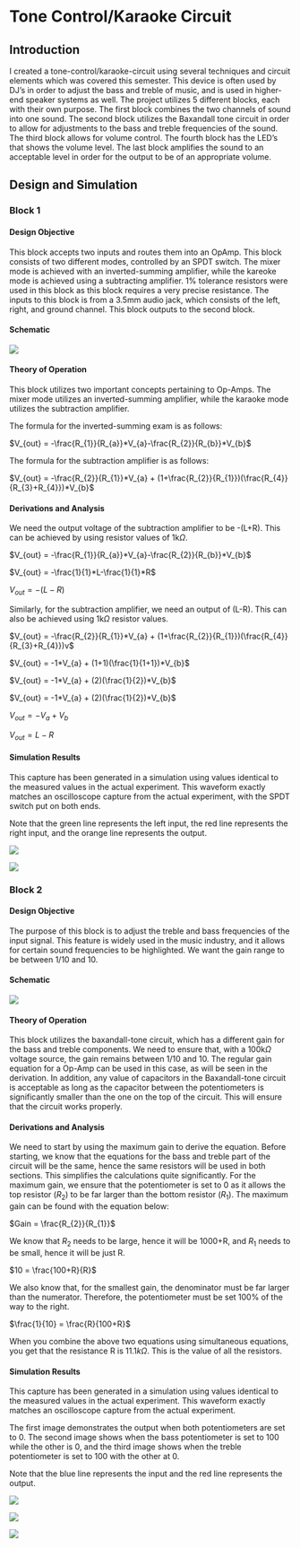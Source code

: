 # Tone Control/Karaoke Circuit
## Introduction
I created a tone-control/karaoke-circuit using several techniques and circuit elements which
was covered this semester. This device is often used by DJ’s in order to adjust the bass and
treble of music, and is used in higher-end speaker systems as well. The project utilizes 5
different blocks, each with their own purpose. The first block combines the two channels of
sound into one sound. The second block utilizes the Baxandall tone circuit in order to allow
for adjustments to the bass and treble frequencies of the sound. The third block allows for
volume control. The fourth block has the LED’s that shows the volume level. The last block
amplifies the sound to an acceptable level in order for the output to be of an appropriate
volume.
## Design and Simulation
### Block 1
#### Design Objective
This block accepts two inputs and routes them into an OpAmp. This block consists of
two different modes, controlled by an SPDT switch. The mixer mode is achieved with an
inverted-summing amplifier, while the kareoke mode is achieved using a subtracting amplifier.
1% tolerance resistors were used in this block as this block requires a very precise resistance.
The inputs to this block is from a 3.5mm audio jack, which consists of the left, right, and
ground channel. This block outputs to the second block.
#### Schematic
![](res/Block%201.png)
#### Theory of Operation
This block utilizes two important concepts pertaining to Op-Amps. The mixer mode utilizes
an inverted-summing amplifier, while the karaoke mode utilizes the subtraction amplifier.

The formula for the inverted-summing exam is as follows:

$V_{out} = -\frac{R_{1}}{R_{a}}*V_{a}-\frac{R_{2}}{R_{b}}*V_{b}$

The formula for the subtraction amplifier is as follows:

$V_{out} = -\frac{R_{2}}{R_{1}}*V_{a} + (1+\frac{R_{2}}{R_{1}})(\frac{R_{4}}{R_{3}+R_{4}})*V_{b}$

#### Derivations and Analysis
We need the output voltage of the subtraction amplifier to be -(L+R).  This can be achieved by using resistor values of 1k$\Omega$.


$V_{out} = -\frac{R_{1}}{R_{a}}*V_{a}-\frac{R_{2}}{R_{b}}*V_{b}$

$V_{out} = -\frac{1}{1}*L-\frac{1}{1}*R$

$V_{out} = -(L-R)$

Similarly, for the subtraction amplifier, we need an output of (L-R).  This can also be achieved using 1k$\Omega$ resistor values.

$V_{out} = -\frac{R_{2}}{R_{1}}*V_{a} + (1+\frac{R_{2}}{R_{1}})(\frac{R_{4}}{R_{3}+R_{4}})v$

$V_{out} = -1*V_{a} + (1+1)(\frac{1}{1+1})*V_{b}$

$V_{out} = -1*V_{a} + (2)(\frac{1}{2})*V_{b}$

$V_{out} = -1*V_{a} + (2)(\frac{1}{2})*V_{b}$

$V_{out} = -V_{a} + V_{b}$

$V_{out} = L-R$

#### Simulation Results
This capture has been generated in a simulation using values identical to the measured values in the actual experiment. This waveform exactly matches an oscilloscope capture from the actual experiment, with the SPDT switch put on both ends.

Note that the green line represents the left input, the red line represents the right input, and the orange line represents the output.

![](res/block%201%20karaoke.png)

![](res/block%201%20Mixer%20Mode.png)

### Block 2
#### Design Objective
The purpose of this block is to adjust the treble and bass frequencies of the input signal.  This feature is widely used in the music industry, and it allows for certain sound frequencies to be highlighted.  We want the gain range to be between 1/10 and 10.
#### Schematic
![](res/Block%202.png)
#### Theory of Operation
This block utilizes the baxandall-tone circuit, which has a different gain for the bass and treble components.  We need to ensure that, with a 100k$\Omega$ voltage source, the gain remains between 1/10 and 10.  The regular gain equation for a Op-Amp can be used in this case, as will be seen in the derivation.  In addition, any value of capacitors in the Baxandall-tone circuit is acceptable as long as the capacitor between the potentiometers is significantly smaller than the one on the top of the circuit.  This will ensure that the circuit works properly.
#### Derivations and Analysis
We need to start by using the maximum gain to derive the equation.  Before starting, we know that the equations for the bass and treble part of the circuit will be the same, hence the same resistors will be used in both sections.  This simplifies the calculations quite significantly.  For the maximum gain, we ensure that the potentiometer is set to 0 as it allows the top resistor ($R_{2}$) to be far larger than the bottom resistor ($R_{1}$).  The maximum gain can be found with the equation below:

$Gain = \frac{R_{2}}{R_{1}}$

We know that $R_2$ needs to be large, hence it will be 1000+R, and $R_1$ needs to be small, hence it will be just R.

$10 = \frac{100+R}{R}$

We also know that, for the smallest gain, the denominator must be far larger than the numerator.  Therefore, the potentiometer must be set 100\% of the way to the right.

$\frac{1}{10} = \frac{R}{100+R}$

When you combine the above two equations using simultaneous equations, you get that the resistance R is $11.1k\Omega$.  This is the value of all the resistors.

#### Simulation Results
This capture has been generated in a simulation using values identical to the measured values in the actual experiment. This waveform exactly matches an oscilloscope capture from the actual experiment.

The first image demonstrates the output when both potentiometers are set to 0.  The second image shows when the bass potentiometer is set to 100 while the other is 0, and the third image shows when the treble potentiometer is set to 100 with the other at 0.

Note that the blue line represents the input and the red line represents the output.

![](res/block%202%20bass%20boost.png)

![](res/block%202%20treble%20boost.png)

![](res/block%202%20flat%20response.png)
